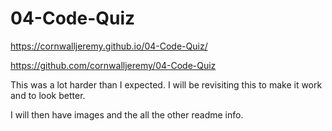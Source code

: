 # 04-Code-Quiz

https://cornwalljeremy.github.io/04-Code-Quiz/ 

 

https://github.com/cornwalljeremy/04-Code-Quiz

This was a lot harder than I expected. I will be revisiting this to make it work and to look better. 

I will then have images and the all the other readme info. 
